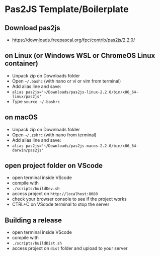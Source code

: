 # Pas2JS Template/Boilerplate

## Download pas2js
- https://downloads.freepascal.org/fpc/contrib/pas2js/2.2.0/

## on Linux (or Windows WSL or ChromeOS Linux container)
- Unpack zip on Downloads folder
- Open ```~/.bashc``` (with nano or vi or vim from terminal)
- Add alias line and save:
- ```alias pas2js='~/Downloads/pas2js-linux-2.2.0/bin/x86_64-linux/pas2js'```
- Type ```source ~/.bashrc```

## on macOS
- Unpack zip on Downloads folder
- Open ```~/.zshrc``` (with nano from terminal)
- Add alias line and save:
- ```alias pas2js='~/Downloads/pas2js-macos-2.2.0/bin/x86_64-darwin/pas2js'```

## open project folder on VScode
- open terminal inside VScode
- compile with 
- ```./scripts/buildDev.sh```
- access project on ```http://localhost:8080```
- check your browser console to see if the project works
- CTRL+C on VScode terminal to stop the server

## Building a release
- open terminal inside VScode
- compile with 
- ```./scripts/buildDist.sh```
- access project on ```dist``` folder and upload to your server
